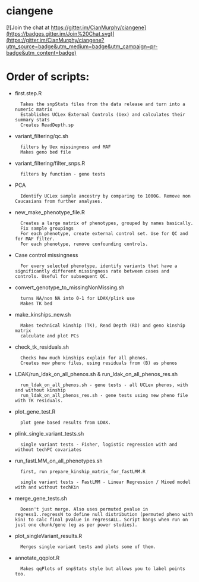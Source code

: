 ciangene
========

[![Join the chat at https://gitter.im/CianMurphy/ciangene](https://badges.gitter.im/Join%20Chat.svg)](https://gitter.im/CianMurphy/ciangene?utm_source=badge&utm_medium=badge&utm_campaign=pr-badge&utm_content=badge)

# Order of scripts: 

* first.step.R

		Takes the snpStats files from the data release and turn into a numeric matrix
		Establishes UCLex External Controls (Uex) and calculates their summary stats
		Creates ReadDepth.sp

* variant_filtering/qc.sh 
		
		filters by Uex missingness and MAF
		Makes geno bed file

* variant_filtering/filter_snps.R

		filters by function - gene tests

* PCA 

		Identify UCLex sample ancestry by comparing to 1000G. Remove non Caucasians from further analyses. 

* new_make_phenotype_file.R

		Creates a large matrix of phenotypes, grouped by names basically.
		Fix sample groupings
		For each phenotype, create external control set. Use for QC and for MAF filter. 
		For each phenotype, remove confounding controls. 

* Case control missingness

		For every selected phenotype, identify variants that have a significantly different missingness rate between cases and controls. Useful for subsequent QC. 

* convert_genotype_to_missingNonMissing.sh

		turns NA/non NA into 0-1 for LDAK/plink use
		Makes TK bed 

* make_kinships_new.sh

		Makes technical kinship (TK), Read Depth (RD) and geno kinship matrix
		calculate and plot PCs

* check_tk_residuals.sh
		
		Checks how much kinships explain for all phenos. 
		Creates new pheno files, using residuals from (B) as phenos

* LDAK/run_ldak_on_all_phenos.sh & run_ldak_on_all_phenos_res.sh

		run_ldak_on_all_phenos.sh - gene tests - all UCLex phenos, with and without kinship
		run_ldak_on_all_phenos_res.sh - gene tests using new pheno file with TK residuals. 		

* plot_gene_test.R
		
		plot gene based results from LDAK. 
	
* plink_single_variant_tests.sh

		single variant tests - Fisher, logistic regression with and without techPC covariates 

* run_fastLMM_on_all_phenotypes.sh 
	
		first, run prepare_kinship_matrix_for_fastLMM.R

		single variant tests - FastLMM - Linear Regression / Mixed model with and without techKin


* merge_gene_tests.sh
	
		Doesn't just merge. Also uses permuted pvalue in regress1..regressN to define null distribution (permuted pheno with kin) to calc final pvalue in regressALL. Script hangs when run on just one chunk/gene (eg as per power studies). 

* plot_singleVariant_results.R

		Merges single variant tests and plots some of them. 

* annotate_qqplot.R 

		Makes qqPlots of snpStats style but allows you to label points too. 
